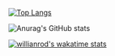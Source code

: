 
[![Top Langs](https://github-readme-stats.vercel.app/api/top-langs/?username=vaishakhp1902)](https://github.com/vaishakhp1902/github-readme-stats)

![Anurag's GitHub stats](https://github-readme-stats.vercel.app/api?username=vaishakhp1902&show_icons=true&theme=radical)

[![willianrod's wakatime stats](https://github-readme-stats.vercel.app/api/wakatime?username=vaishakhp1902)](https://github.com/anuraghazra/github-readme-stats)




